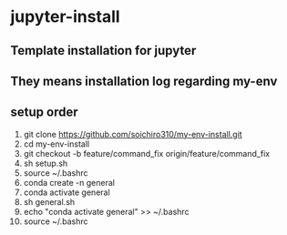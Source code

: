 # jupyter-install

## Template installation for jupyter
## They means installation log regarding my-env

## setup order

1. git clone https://github.com/soichiro310/my-env-install.git
1. cd my-env-install
1. git checkout -b feature/command_fix origin/feature/command_fix
1. sh setup.sh
1. source ~/.bashrc
1. conda create -n general
1. conda activate general
1. sh general.sh
1. echo "conda activate general" >> ~/.bashrc
1. source ~/.bashrc